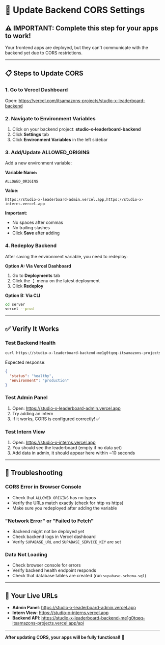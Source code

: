 # 🔧 Update Backend CORS Settings

## ⚠️ IMPORTANT: Complete this step for your apps to work!

Your frontend apps are deployed, but they can't communicate with the backend yet due to CORS restrictions.

---

## 📋 Steps to Update CORS

### 1. Go to Vercel Dashboard

Open: https://vercel.com/itsamazons-projects/studio-x-leaderboard-backend

### 2. Navigate to Environment Variables

1. Click on your backend project: **studio-x-leaderboard-backend**
2. Click **Settings** tab
3. Click **Environment Variables** in the left sidebar

### 3. Add/Update ALLOWED_ORIGINS

Add a new environment variable:

**Variable Name:**
```
ALLOWED_ORIGINS
```

**Value:**
```
https://studio-x-leaderboard-admin.vercel.app,https://studio-x-interns.vercel.app
```

**Important:** 
- No spaces after commas
- No trailing slashes
- Click **Save** after adding

### 4. Redeploy Backend

After saving the environment variable, you need to redeploy:

**Option A: Via Vercel Dashboard**
1. Go to **Deployments** tab
2. Click the **⋮** menu on the latest deployment
3. Click **Redeploy**

**Option B: Via CLI**
```bash
cd server
vercel --prod
```

---

## ✅ Verify It Works

### Test Backend Health
```bash
curl https://studio-x-leaderboard-backend-me1g0tqeq-itsamazons-projects.vercel.app/health
```

Expected response:
```json
{
  "status": "healthy",
  "environment": "production"
}
```

### Test Admin Panel
1. Open: https://studio-x-leaderboard-admin.vercel.app
2. Try adding an intern
3. If it works, CORS is configured correctly! ✅

### Test Intern View
1. Open: https://studio-x-interns.vercel.app
2. You should see the leaderboard (empty if no data yet)
3. Add data in admin, it should appear here within ~10 seconds

---

## 🐛 Troubleshooting

### CORS Error in Browser Console
- Check that `ALLOWED_ORIGINS` has no typos
- Verify the URLs match exactly (check for http vs https)
- Make sure you redeployed after adding the variable

### "Network Error" or "Failed to Fetch"
- Backend might not be deployed yet
- Check backend logs in Vercel dashboard
- Verify `SUPABASE_URL` and `SUPABASE_SERVICE_KEY` are set

### Data Not Loading
- Check browser console for errors
- Verify backend health endpoint responds
- Check that database tables are created (run `supabase-schema.sql`)

---

## 📱 Your Live URLs

- **Admin Panel**: https://studio-x-leaderboard-admin.vercel.app
- **Intern View**: https://studio-x-interns.vercel.app  
- **Backend API**: https://studio-x-leaderboard-backend-me1g0tqeq-itsamazons-projects.vercel.app/api

---

**After updating CORS, your apps will be fully functional!** 🎉

